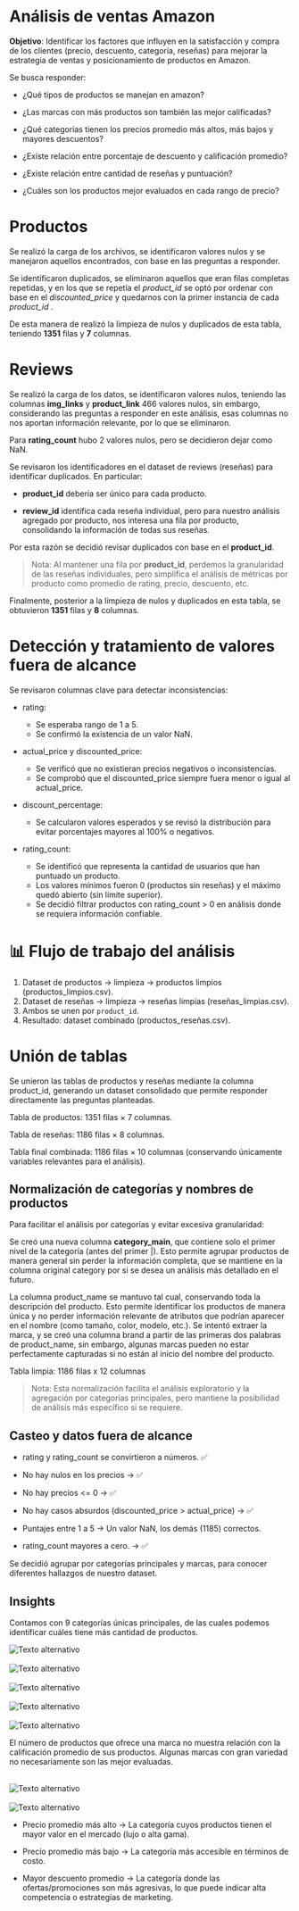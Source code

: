 # Análisis de ventas Amazon

**Objetivo**: Identificar los factores que influyen en la satisfacción y compra de los clientes (precio, descuento, categoría, reseñas) para mejorar la estrategia de ventas y posicionamiento de productos en Amazon.

Se busca responder:

- ¿Qué tipos de productos se manejan en amazon?

- ¿Las marcas con más productos son también las mejor calificadas?

- ¿Qué categorías tienen los precios promedio más altos, más bajos y mayores descuentos?

- ¿Existe relación entre porcentaje de descuento y calificación promedio?

- ¿Existe relación entre cantidad de reseñas y puntuación?

- ¿Cuáles son los productos mejor evaluados en cada rango de precio?

# Productos

Se realizó la carga de los archivos, se identificaron valores nulos y se manejaron aquellos encontrados, con base en las preguntas a responder.

Se identificaron duplicados, se eliminaron aquellos que eran filas completas repetidas, y en los que se repetía el _product_id_ se optó por ordenar con base en el _discounted_price_ y quedarnos con la primer instancia de cada _product_id_ .

De esta manera de realizó la limpieza de nulos y duplicados de esta tabla, teniendo **1351** filas y **7** columnas.

# Reviews

Se realizó la carga de los datos, se identificaron valores nulos, teniendo las columnas **img_links** y **product_link** 466 valores nulos, sin embargo, considerando las preguntas a responder en este análisis, esas columnas no nos aportan información relevante, por lo que se eliminaron.

Para **rating_count** hubo 2 valores nulos, pero se decidieron dejar como NaN.

Se revisaron los identificadores en el dataset de reviews (reseñas) para identificar duplicados. En particular:

- **product_id** debería ser único para cada producto.

- **review_id** identifica cada reseña individual, pero para nuestro análisis agregado por producto, nos interesa una fila por producto, consolidando la información de todas sus reseñas.

Por esta razón se decidió revisar duplicados con base en el **product_id**.

> Nota: Al mantener una fila por **product_id**, perdemos la granularidad de las reseñas individuales, pero simplifica el análisis de métricas por producto como promedio de rating, precio, descuento, etc.

Finalmente, posterior a la limpieza de nulos y duplicados en esta tabla, se obtuvieron **1351** filas y **8** columnas.

# **Detección y tratamiento de valores fuera de alcance**

Se revisaron columnas clave para detectar inconsistencias:

- rating:

  - Se esperaba rango de 1 a 5.
  - Se confirmó la existencia de un valor NaN.

- actual_price y discounted_price:

  - Se verificó que no existieran precios negativos o inconsistencias.
  - Se comprobó que el discounted_price siempre fuera menor o igual al actual_price.

- discount_percentage:

  - Se calcularon valores esperados y se revisó la distribución para evitar porcentajes mayores al 100% o negativos.

- rating_count:
  - Se identificó que representa la cantidad de usuarios que han puntuado un producto.
  - Los valores mínimos fueron 0 (productos sin reseñas) y el máximo quedó abierto (sin límite superior).
  - Se decidió filtrar productos con rating_count > 0 en análisis donde se requiera información confiable.

# 📊 Flujo de trabajo del análisis

1. Dataset de productos → limpieza → productos limpios (productos_limpios.csv).
2. Dataset de reseñas → limpieza → reseñas limpias (reseñas_limpias.csv).
3. Ambos se unen por `product_id`.
4. Resultado: dataset combinado (productos_reseñas.csv).

# Unión de tablas

Se unieron las tablas de productos y reseñas mediante la columna product_id, generando un dataset consolidado que permite responder directamente las preguntas planteadas.

Tabla de productos: 1351 filas × 7 columnas.

Tabla de reseñas: 1186 filas × 8 columnas.

Tabla final combinada: 1186 filas × 10 columnas (conservando únicamente variables relevantes para el análisis).

## Normalización de categorías y nombres de productos

Para facilitar el análisis por categorías y evitar excesiva granularidad:

Se creó una nueva columna **category_main**, que contiene solo el primer nivel de la categoría (antes del primer |). Esto permite agrupar productos de manera general sin perder la información completa, que se mantiene en la columna original category por si se desea un análisis más detallado en el futuro.

La columna product_name se mantuvo tal cual, conservando toda la descripción del producto. Esto permite identificar los productos de manera única y no perder información relevante de atributos que podrían aparecer en el nombre (como tamaño, color, modelo, etc.). Se intentó extraer la marca, y se creó una columna brand a partir de las primeras dos palabras de product_name, sin embargo, algunas marcas pueden no estar perfectamente capturadas si no están al inicio del nombre del producto.

Tabla limpia: 1186 filas x 12 columnas

> Nota: Esta normalización facilita el análisis exploratorio y la agregación por categorías principales, pero mantiene la posibilidad de análisis más específico si se requiere.

## Casteo y datos fuera de alcance

- rating y rating_count se convirtieron a números. ✅

- No hay nulos en los precios → ✅
- No hay precios <= 0 → ✅
- No hay casos absurdos (discounted_price > actual_price) → ✅
- Puntajes entre 1 a 5 → Un valor NaN, los demás (1185) correctos.
- rating_count mayores a cero. → ✅

Se decidió agrupar por categorías principales y marcas, para conocer diferentes hallazgos de nuestro dataset.

## Insights

Contamos con 9 categorías únicas principales, de las cuales podemos identificar cuáles tiene más cantidad de productos.

<img src="./visualizaciones/categorias.png" alt="Texto alternativo"  style="display: block; margin: 0 auto;">

<br>

<img src="./visualizaciones/top3categoriasproductos.png" alt="Texto alternativo"  style="display: block; margin: 0 auto;">

<br>

<img src="./visualizaciones/marcas_satisfaccion.png" alt="Texto alternativo"  style="display: block; margin: 0 auto;">

<br>

<img src="./visualizaciones/top5_por_categoria.png" alt="Texto alternativo"  style="display: block; margin: 0 auto;">

<br>

<img src="./visualizaciones/productos_vs_rating.png" alt="Texto alternativo"  style="display: block; margin: 0 auto;">

El número de productos que ofrece una marca no muestra relación con la calificación promedio de sus productos. Algunas marcas con gran variedad no necesariamente son las mejor evaluadas.

<br>
<img src="./visualizaciones/descuento_vs_rating.png" alt="Texto alternativo"  style="display: block; margin: 0 auto;">

<br>

<img src="./visualizaciones/categorias_precios.png" alt="Texto alternativo"  style="display: block; margin: 0 auto;">

- Precio promedio más alto → La categoría cuyos productos tienen el mayor valor en el mercado (lujo o alta gama).

- Precio promedio más bajo → La categoría más accesible en términos de costo.

- Mayor descuento promedio → La categoría donde las ofertas/promociones son más agresivas, lo que puede indicar alta competencia o estrategias de marketing.
